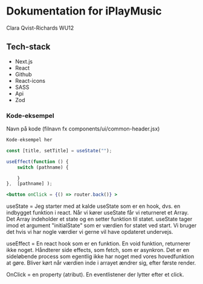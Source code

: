 # Dokumentation for iPlayMusic
Clara Qvist-Richards WU12

## Tech-stack
* Next.js
* React
* Github
* React-icons
* SASS
* Api
* Zod

### Kode-eksempel
Navn på kode (filnavn fx components/ui/common-header.jsx)
``` jsx
Kode-eksempel her

const [title, setTitle] = useState("");

useEffect(function () {
    switch (pathname) {

    }
},  [pathname] );

<button onClick = {() => router.back()} >
```
useState = Jeg starter med at kalde useState som er en hook, dvs. en indbygget funktion i react. Når vi kører useState får vi returneret et Array. Det Array indeholder et state og en setter funktion til statet. useState tager imod et argument "initialState" som er værdien for statet ved start. 
Vi bruger det hvis vi har nogle værdier vi gerne vil have opdateret undervejs. 

useEffect = En react hook som er en funktion. En void funktion, returnerer ikke noget. Håndterer side effects, som fetch, som er asynkron. Det er en sideløbende process som egentlig ikke har noget med vores hovedfunktion at gøre. Bliver kørt når værdien inde i arrayet ændrer sig, efter første render. 

OnClick = en property (atribut). En eventlistener der lytter efter et click. 



